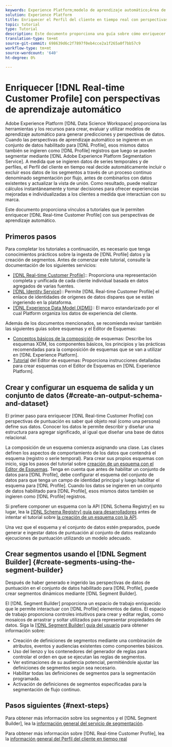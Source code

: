 ```yaml
---
keywords: Experience Platform;modelo de aprendizaje automático;Área de trabajo de ciencia de datos;Perfil del cliente en tiempo real;temas populares;perspectivas de aprendizaje automático
solution: Experience Platform
title: Enriquecer el Perfil del cliente en tiempo real con perspectivas de aprendizaje automático
topic: tutorial
type: Tutorial
description: Este documento proporciona una guía sobre cómo enriquecer el Perfil del cliente en tiempo real con perspectivas de aprendizaje automático.
translation-type: tm+mt
source-git-commit: 698639d6c2f7897f0eb4cce2a1f265a0f7bb57c9
workflow-type: tm+mt
source-wordcount: '640'
ht-degree: 0%

---
```



# Enriquecer [!DNL Real-time Customer Profile] con perspectivas de aprendizaje automático

Adobe Experience Platform [!DNL Data Science Workspace] proporciona las herramientas y los recursos para crear, evaluar y utilizar modelos de aprendizaje automático para generar predicciones y perspectivas de datos. Cuando las perspectivas de aprendizaje automático se ingieren en un conjunto de datos habilitado para [!DNL Profile], esos mismos datos también se ingieren como [!DNL Profile] registros que luego se pueden segmentar mediante [!DNL Adobe Experience Platform Segmentation Service]. A medida que se ingieren datos de series temporales y de perfiles, el Perfil del cliente en tiempo real decide automáticamente incluir o excluir esos datos de los segmentos a través de un proceso continuo denominado segmentación por flujo, antes de combinarlos con datos existentes y actualizar la vista de unión. Como resultado, puede realizar cálculos instantáneamente y tomar decisiones para ofrecer experiencias mejoradas e individualizadas a los clientes a medida que interactúan con su marca.

Este documento proporciona vínculos a tutoriales que le permiten enriquecer [!DNL Real-time Customer Profile] con sus perspectivas de aprendizaje automático.

## Primeros pasos

Para completar los tutoriales a continuación, es necesario que tenga conocimientos prácticos sobre la ingesta de [!DNL Profile] datos y la creación de segmentos. Antes de comenzar este tutorial, consulte la documentación de los siguientes servicios:

- [[!DNL Real-time Customer Profile]](../../profile/home.md):: Proporciona una representación completa y unificada de cada cliente individual basada en datos agregados de varias fuentes.
- [[!DNL Identity Service]](../../identity-service/home.md):: Permite  [!DNL Real-time Customer Profile] el enlace de identidades de orígenes de datos dispares que se están ingeriendo en la plataforma.
- [[!DNL Experience Data Model (XDM)]](../../xdm/home.md):: El marco estandarizado por el cual Platform organiza los datos de experiencia del cliente.

Además de los documentos mencionados, se recomienda revisar también las siguientes guías sobre esquemas y el Editor de Esquemas:

- [Conceptos básicos de la composición](../../xdm/schema/composition.md) de esquemas: Describe los esquemas XDM, los componentes básicos, los principios y las prácticas recomendadas para la composición de esquemas que se van a utilizar en  [!DNL Experience Platform].
- [Tutorial](../../xdm/tutorials/create-schema-ui.md) del Editor de esquemas: Proporciona instrucciones detalladas para crear esquemas con el Editor de Esquemas en  [!DNL Experience Platform].

## Crear y configurar un esquema de salida y un conjunto de datos {#create-an-output-schema-and-dataset}

El primer paso para enriquecer [!DNL Real-time Customer Profile] con perspectivas de puntuación es saber qué objeto real (como una persona) define sus datos. Conocer los datos le permite describir y diseñar una estructura para agregar significado, al igual que diseñar una base de datos relacional.

La composición de un esquema comienza asignando una clase. Las clases definen los aspectos de comportamiento de los datos que contendrá el esquema (registro o serie temporal). Para crear sus propios esquemas con inicio, siga los pasos del tutorial sobre [creación de un esquema con el Editor de Esquemas](../../xdm/tutorials/create-schema-ui.md). Tenga en cuenta que antes de habilitar un conjunto de datos para [!DNL Profile], debe configurar el esquema del conjunto de datos para que tenga un campo de identidad principal y luego habilitar el esquema para [!DNL Profile]. Cuando los datos se ingieren en un conjunto de datos habilitado para [!DNL Profile], esos mismos datos también se ingieren como [!DNL Profile] registros.

Si prefiere componer un esquema con la API [!DNL Schema Registry] en su lugar, lea la [[!DNL Schema Registry] guía para desarrolladores](../../xdm/api/getting-started.md) antes de intentar el tutorial sobre [la creación de un esquema con la API](../../xdm/tutorials/create-schema-api.md).

Una vez que el esquema y el conjunto de datos estén preparados, puede generar e ingestar datos de puntuación al conjunto de datos realizando ejecuciones de puntuación utilizando un modelo adecuado.

## Crear segmentos usando el [!DNL Segment Builder] {#create-segments-using-the-segment-builder}

Después de haber generado e ingerido las perspectivas de datos de puntuación en el conjunto de datos habilitado para [!DNL Profile], puede crear segmentos dinámicos mediante [!DNL Segment Builder].

El [!DNL Segment Builder] proporciona un espacio de trabajo enriquecido que le permite interactuar con [!DNL Profile] elementos de datos. El espacio de trabajo proporciona controles intuitivos para crear y editar reglas, como mosaicos de arrastrar y soltar utilizados para representar propiedades de datos. Siga la [[!DNL Segment Builder] guía del usuario](../../segmentation/ui/segment-builder.md) para obtener información sobre:

- Creación de definiciones de segmentos mediante una combinación de atributos, eventos y audiencias existentes como componentes básicos.
- Uso del lienzo y los contenedores del generador de reglas para controlar el orden en que se ejecutan las reglas de segmentos.
- Ver estimaciones de su audiencia potencial, permitiéndole ajustar las definiciones de segmentos según sea necesario.
- Habilitar todas las definiciones de segmentos para la segmentación programada.
- Activación de definiciones de segmentos especificadas para la segmentación de flujo continuo.

## Pasos siguientes {#next-steps}

Para obtener más información sobre los segmentos y el [!DNL Segment Builder], lea la [información general del servicio de segmentación](../../segmentation/home.md).

Para obtener más información sobre [!DNL Real-time Customer Profile], lea la [información general del Perfil del cliente en tiempo real](../../profile/home.md)